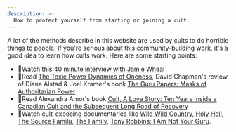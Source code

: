 ```yaml
---
description: >-
  How to protect yourself from starting or joining a cult.
---
```


A lot of the methods describe in this website are used by cults to do horrible things to people. If you're serious about this community-building work, it's a good idea to learn how cults work. Here are some starting points:

* 🎥Watch this [40 minute interview with Jamie Wheal](https://www.youtube.com/watch?v=t9_FcnECNS8)
* 📄Read [The Toxic Power Dynamics of Oneness](https://meaningness.com/metablog/guru-papers-monism-control), David Chapman's review of Diana Alstad & Joel Kramer's book [The Guru Papers: Masks of Authoritarian Power](https://www.amazon.com/dp/B007WL0JHE/?tag=meaningness-20)
* 📖Read Alexandra Amor's book [Cult, A Love Story: Ten Years Inside a Canadian Cult and the Subsequent Long Road of Recovery](https://www.amazon.com/Cult-Love-Story-Canadian-Subsequent/dp/0995200653)
* 🎥Watch cult-exposing documentaries like [Wild Wild Country](https://en.wikipedia.org/wiki/Wild_Wild_Country), [Holy Hell](https://en.wikipedia.org/wiki/Holy_Hell_(film)), [The Source Familu](https://en.wikipedia.org/wiki/The_Source_Family), [The Family](https://en.wikipedia.org/wiki/The_Family_(miniseries)), [Tony Robbins: I Am Not Your Guru](https://en.wikipedia.org/wiki/Tony_Robbins:_I_Am_Not_Your_Guru).
